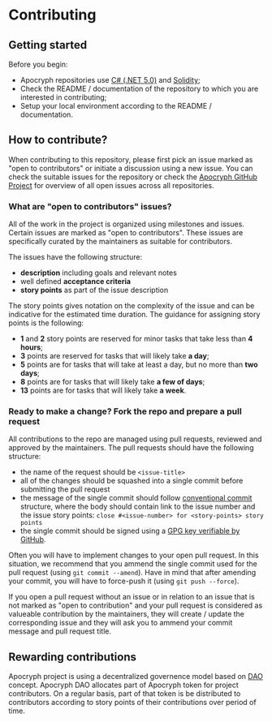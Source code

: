# Contributing

## Getting started
Before you begin:
- Apocryph repositories use [C# (.NET 5.0)](https://dotnet.microsoft.com/download) and [Solidity](https://ethereum.org/en/developers/local-environment/);
- Check the README / documentation of the repository to which you are interested in contributing;
- Setup your local environment according to the README / documentation.

## How to contribute?
When contributing to this repository, please first pick an issue marked as "open to contributors" or initiate a discussion using a new issue. You can check the suitable issues for the repository or check the [Apocryph GitHub Project](https://github.com/orgs/comrade-coop/projects/1) for overview of all open issues across all repositories.

### What are "open to contributors" issues?
All of the work in the project is organized using milestones and issues. Certain issues are marked as "open to contributors". These issues are specifically curated by the maintainers as suitable for contributors. 

The issues have the following structure:
- **description** including goals and relevant notes
- well defined **acceptance criteria**
- **story points** as part of the issue description

The story points gives notation on the complexity of the issue and can be indicative for the estimated time duration. The guidance for assigning story points is the following:
- **1** and **2** story points are reserved for minor tasks that take less than **4 hours**;
- **3** points are reserved for tasks that will likely take **a day**;
- **5** points are for tasks that will take at least a day, but no more than **two days**;
- **8** points are for tasks that will likely take **a few of days**;
- **13** points are for tasks that will likely take **a week**.

### Ready to make a change? Fork the repo and prepare a pull request
All contributions to the repo are managed using pull requests, reviewed and approved by the maintainers. The pull requests should have the following structure:
- the name of the request should be `<issue-title>`
- all of the changes should be squashed into a single commit before submitting the pull request
- the message of the single commit should follow [conventional commit](https://www.conventionalcommits.org/en/v1.0.0/) structure, where the body should contain link to the issue number and the issue story points: `close #<issue-number> for <story-points> story points`  
- the single commit should be signed using a [GPG key verifiable by GitHub](https://docs.github.com/en/github/authenticating-to-github/managing-commit-signature-verification/signing-commits).

Often you will have to implement changes to your open pull request. In this situation, we recommend that you ammend the single commit used for the pull request (using `git commit --amend`). Have in mind that after amending your commit, you will have to force-push it (using `git push --force`).

If you open a pull request without an issue or in relation to an issue that is not marked as "open to contribution" and your pull request is considered as valueable contribution by the maintainers, they will create / update the corresponding issue and they will ask you to ammend your commit message and pull request title.

## Rewarding contributions
Apocryph project is using a decentralized governence model based on [DAO](https://en.wikipedia.org/wiki/Decentralized_autonomous_organization) concept. Apocryph DAO allocates part of Apocryph token for project contributors. On a regular basis, part of that token is be distributed to contributors according to story points of their contributions over period of time. 
